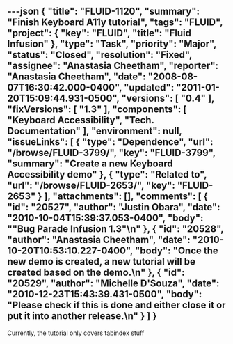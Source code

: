 ---json
{
  "title": "FLUID-1120",
  "summary": "Finish Keyboard A11y tutorial",
  "tags": "FLUID",
  "project": {
    "key": "FLUID",
    "title": "Fluid Infusion"
  },
  "type": "Task",
  "priority": "Major",
  "status": "Closed",
  "resolution": "Fixed",
  "assignee": "Anastasia Cheetham",
  "reporter": "Anastasia Cheetham",
  "date": "2008-08-07T16:30:42.000-0400",
  "updated": "2011-01-20T15:09:44.931-0500",
  "versions": [
    "0.4"
  ],
  "fixVersions": [
    "1.3"
  ],
  "components": [
    "Keyboard Accessibility",
    "Tech. Documentation"
  ],
  "environment": null,
  "issueLinks": [
    {
      "type": "Dependence",
      "url": "/browse/FLUID-3799/",
      "key": "FLUID-3799",
      "summary": "Create a new Keyboard Accessibility demo"
    },
    {
      "type": "Related to",
      "url": "/browse/FLUID-2653/",
      "key": "FLUID-2653"
    }
  ],
  "attachments": [],
  "comments": [
    {
      "id": "20527",
      "author": "Justin Obara",
      "date": "2010-10-04T15:39:37.053-0400",
      "body": "\"Bug Parade Infusion 1.3\"\n"
    },
    {
      "id": "20528",
      "author": "Anastasia Cheetham",
      "date": "2010-10-20T10:53:10.227-0400",
      "body": "Once the new demo is created, a new tutorial will be created based on the demo.\n"
    },
    {
      "id": "20529",
      "author": "Michelle D'Souza",
      "date": "2010-12-23T15:43:39.431-0500",
      "body": "Please check if this is done and either close it or put it into another release.\n"
    }
  ]
}
---
Currently, the tutorial  only covers tabindex stuff

        